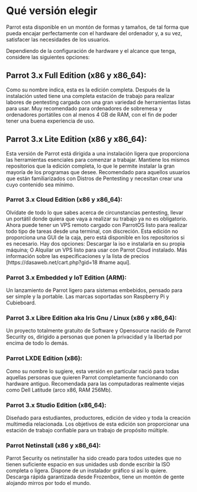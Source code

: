 <h1>Qué versión elegir</h1>

Parrot esta disponible en un montón de formas y tamaños, de tal forma que pueda encajar perfectamente con el hardware del ordenador y, a su vez, satisfacer las necesidades de los usuarios.

Dependiendo de la configuración de hardware y el alcance que tenga, considere las siguientes opciones:

<h2>Parrot 3.x Full Edition (x86 y x86_64):</h2>
Como su nombre indica, esta es la edición completa. Después de la instalación usted tiene una completa estación de trabajo para realizar labores de pentesting cargada con una gran variedad de herramientas listas para usar. Muy recomendado para ordenadores de sobremesa y ordenadores portátiles con al menos 4 GB de RAM, con el fin de poder tener una buena experiencia de uso.

<h2>Parrot 3.x Lite Edition (x86 y x86_64):</h2>
Esta versión de Parrot está dirigida a una instalación ligera que proporciona las herramientas esenciales para comenzar a trabajar. Mantiene los mismos repositorios que la edición completa, lo que le permite instalar la gran mayoría de los programas que desee. Recomendado para aquellos usuarios que están familiarizados con Distros de Pentesting y necesitan crear una cuyo contenido sea mínimo.

<h3>Parrot 3.x Cloud Edition (x86 y x86_64):</h3>
Olvídate de todo lo que sabes acerca de circunstancias pentesting, llevar un portátil donde quiera que vaya a realizar su trabajo ya no es obligatorio. Ahora puede tener un VPS remoto cargado con ParrotOS listo para realizar todo tipo de tareas desde una terminal, con discreción. Esta edición no proporciona una GUI de la caja, pero está disponible en los repositorios si es necesario. Hay dos opciones: Descargar la iso e instalarla en su propia máquina; O Alquilar un VPS listo para usar con Parrot Cloud instalado. Más información sobre las especificaciones y la lista de precios [https://dasaweb.net/cart.php?gid=18 #name aquí].

<h3>Parrot 3.x Embedded y IoT Edition (ARM):</h3>
Un lanzamiento de Parrot ligero para sistemas embebidos, pensado para ser simple y la portable. Las marcas soportadas son Raspberry Pi y Cubieboard.

<h3>Parrot 3.x Libre Edition aka Iris Gnu / Linux (x86 y x86_64):</h3>
Un proyecto totalmente gratuito de Software y Opensource nacido de Parrot Security os, dirigido a personas que ponen la privacidad y la libertad por encima de todo lo demás.

<h3>Parrot LXDE Edition (x86):</h3>
Como su nombre lo sugiere, esta versión en particular nació para todas aquellas personas que quieren Parrot completamente funcionando con hardware antiguo. Recomendada para las computadoras realmente viejas como Dell Latitude (arco x86, RAM 256Mb).

<h3>Parrot 3.x Studio Edition (x86_64):</h3>
Diseñado para estudiantes, productores, edición de video y toda la creación multimedia relacionada. Los objetivos de esta edición son proporcionar una estación de trabajo confiable para un trabajo de propósito múltiple.

<h3>Parrot Netinstall (x86 y x86_64):</h3>
Parrot Security os netinstaller ha sido creado para todos ustedes que no tienen suficiente espacio en sus unidades usb donde escribir la ISO completa o ligera. Dispone de un instalador gráfico si así lo quiere. Descarga rápida garantizada desde Frozenbox, tiene un montón de gente alojando mirros por todo el mundo.
